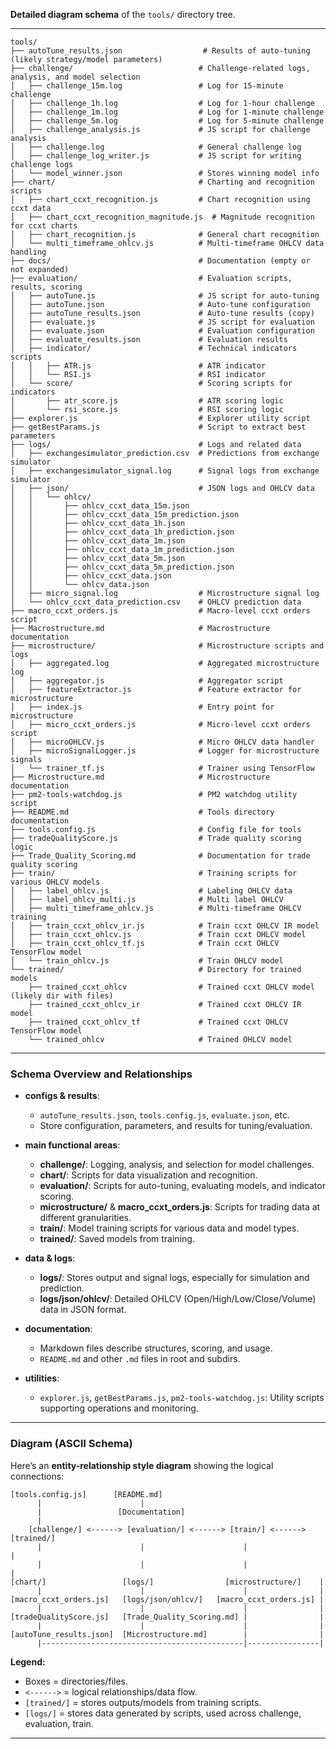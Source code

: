 **Detailed diagram schema** of the `tools/` directory tree.

---

```
tools/
├── autoTune_results.json                  # Results of auto-tuning (likely strategy/model parameters)
├── challenge/                            # Challenge-related logs, analysis, and model selection
│   ├── challenge_15m.log                 # Log for 15-minute challenge
│   ├── challenge_1h.log                  # Log for 1-hour challenge
│   ├── challenge_1m.log                  # Log for 1-minute challenge
│   ├── challenge_5m.log                  # Log for 5-minute challenge
│   ├── challenge_analysis.js             # JS script for challenge analysis
│   ├── challenge.log                     # General challenge log
│   ├── challenge_log_writer.js           # JS script for writing challenge logs
│   └── model_winner.json                 # Stores winning model info
├── chart/                                # Charting and recognition scripts
│   ├── chart_ccxt_recognition.js         # Chart recognition using ccxt data
│   ├── chart_ccxt_recognition_magnitude.js  # Magnitude recognition for ccxt charts
│   ├── chart_recognition.js              # General chart recognition
│   └── multi_timeframe_ohlcv.js          # Multi-timeframe OHLCV data handling
├── docs/                                 # Documentation (empty or not expanded)
├── evaluation/                           # Evaluation scripts, results, scoring
│   ├── autoTune.js                       # JS script for auto-tuning
│   ├── autoTune.json                     # Auto-tune configuration
│   ├── autoTune_results.json             # Auto-tune results (copy)
│   ├── evaluate.js                       # JS script for evaluation
│   ├── evaluate.json                     # Evaluation configuration
│   ├── evaluate_results.json             # Evaluation results
│   ├── indicator/                        # Technical indicators scripts
│   │   ├── ATR.js                        # ATR indicator
│   │   └── RSI.js                        # RSI indicator
│   └── score/                            # Scoring scripts for indicators
│       ├── atr_score.js                  # ATR scoring logic
│       └── rsi_score.js                  # RSI scoring logic
├── explorer.js                           # Explorer utility script
├── getBestParams.js                      # Script to extract best parameters
├── logs/                                 # Logs and related data
│   ├── exchangesimulator_prediction.csv  # Predictions from exchange simulator
│   ├── exchangesimulator_signal.log      # Signal logs from exchange simulator
│   ├── json/                             # JSON logs and OHLCV data
│   │   └── ohlcv/
│   │       ├── ohlcv_ccxt_data_15m.json
│   │       ├── ohlcv_ccxt_data_15m_prediction.json
│   │       ├── ohlcv_ccxt_data_1h.json
│   │       ├── ohlcv_ccxt_data_1h_prediction.json
│   │       ├── ohlcv_ccxt_data_1m.json
│   │       ├── ohlcv_ccxt_data_1m_prediction.json
│   │       ├── ohlcv_ccxt_data_5m.json
│   │       ├── ohlcv_ccxt_data_5m_prediction.json
│   │       ├── ohlcv_ccxt_data.json
│   │       └── ohlcv_data.json
│   ├── micro_signal.log                  # Microstructure signal log
│   └── ohlcv_ccxt_data_prediction.csv    # OHLCV prediction data
├── macro_ccxt_orders.js                  # Macro-level ccxt orders script
├── Macrostructure.md                     # Macrostructure documentation
├── microstructure/                       # Microstructure scripts and logs
│   ├── aggregated.log                    # Aggregated microstructure log
│   ├── aggregator.js                     # Aggregator script
│   ├── featureExtractor.js               # Feature extractor for microstructure
│   ├── index.js                          # Entry point for microstructure
│   ├── micro_ccxt_orders.js              # Micro-level ccxt orders script
│   ├── microOHLCV.js                     # Micro OHLCV data handler
│   ├── microSignalLogger.js              # Logger for microstructure signals
│   └── trainer_tf.js                     # Trainer using TensorFlow
├── Microstructure.md                     # Microstructure documentation
├── pm2-tools-watchdog.js                 # PM2 watchdog utility script
├── README.md                             # Tools directory documentation
├── tools.config.js                       # Config file for tools
├── tradeQualityScore.js                  # Trade quality scoring logic
├── Trade_Quality_Scoring.md              # Documentation for trade quality scoring
├── train/                                # Training scripts for various OHLCV models
│   ├── label_ohlcv.js                    # Labeling OHLCV data
│   ├── label_ohlcv_multi.js              # Multi label OHLCV
│   ├── multi_timeframe_ohlcv.js          # Multi-timeframe OHLCV training
│   ├── train_ccxt_ohlcv_ir.js            # Train ccxt OHLCV IR model
│   ├── train_ccxt_ohlcv.js               # Train ccxt OHLCV model
│   ├── train_ccxt_ohlcv_tf.js            # Train ccxt OHLCV TensorFlow model
│   └── train_ohlcv.js                    # Train OHLCV model
└── trained/                              # Directory for trained models
    ├── trained_ccxt_ohlcv                # Trained ccxt OHLCV model (likely dir with files)
    ├── trained_ccxt_ohlcv_ir             # Trained ccxt OHLCV IR model
    ├── trained_ccxt_ohlcv_tf             # Trained ccxt OHLCV TensorFlow model
    └── trained_ohlcv                     # Trained OHLCV model

```

---

### **Schema Overview and Relationships**

- **configs & results**:  
  - `autoTune_results.json`, `tools.config.js`, `evaluate.json`, etc.  
  - Store configuration, parameters, and results for tuning/evaluation.

- **main functional areas**:
  - **challenge/**: Logging, analysis, and selection for model challenges.
  - **chart/**: Scripts for data visualization and recognition.
  - **evaluation/**: Scripts for auto-tuning, evaluating models, and indicator scoring.
  - **microstructure/** & **macro_ccxt_orders.js**: Scripts for trading data at different granularities.
  - **train/**: Model training scripts for various data and model types.
  - **trained/**: Saved models from training.

- **data & logs**:
  - **logs/**: Stores output and signal logs, especially for simulation and prediction.
  - **logs/json/ohlcv/**: Detailed OHLCV (Open/High/Low/Close/Volume) data in JSON format.

- **documentation**:
  - Markdown files describe structures, scoring, and usage.
  - `README.md` and other `.md` files in root and subdirs.

- **utilities**:
  - `explorer.js`, `getBestParams.js`, `pm2-tools-watchdog.js`: Utility scripts supporting operations and monitoring.

---

### **Diagram (ASCII Schema)**

Here’s an **entity-relationship style diagram** showing the logical connections:

```
[tools.config.js]      [README.md]
      |                      |
      |                 [Documentation]
      |
    [challenge/] <------> [evaluation/] <------> [train/] <------> [trained/]
      |                      |                      |                 |
      |                      |                      |                 |
[chart/]                 [logs/]                [microstructure/]    |
      |                      |                      |                |
[macro_ccxt_orders.js]   [logs/json/ohlcv/]   [macro_ccxt_orders.js] |
      |                      |                      |                |
[tradeQualityScore.js]   [Trade_Quality_Scoring.md] |                |
      |                      |                      |                |
[autoTune_results.json]  [Microstructure.md]        |                |
      |---------------------------------------------|----------------|
```

**Legend:**
- Boxes = directories/files.
- `<------>` = logical relationships/data flow.
- `[trained/]` = stores outputs/models from training scripts.
- `[logs/]` = stores data generated by scripts, used across challenge, evaluation, train.

---
